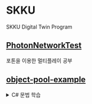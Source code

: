 # SKKU
SKKU Digital Twin Program

## [PhotonNetworkTest](https://github.com/psg9790/SKKU/tree/ff1c18c73050833d2515d1a55599eb22fcc0392e/PhotonNetworkTest)
포톤을 이용한 멀티플레이 공부

## [object-pool-example](https://github.com/psg9790/SKKU/tree/437eba772be222b4da559319f6ec6d04fef56102/object-pool-example)
<details>
<summary>C# 문법 학습</summary>
  
- 오브젝트 풀링
- 스택 & 큐
- 제너릭
- 정렬
- 이분탐색
- 비교연산자 override
</details>
